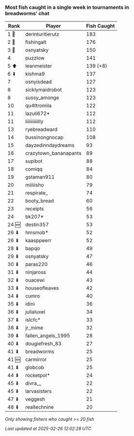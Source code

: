 ### Most fish caught in a single week in tournaments in breadworms' chat
| Rank | Player | Fish Caught |
|------|--------|-----------|
| 1 🥇  | derinturitierutz  | 183 |
| 2 🥈  | fishingalt  | 176 |
| 3 🥉  | osnyatsky  | 150 |
| 4  | puzzlow  | 141 |
| 5 ⬆ | leanmeister  | 139 (+8) |
| 6 ⬇ | kishma9  | 137 |
| 7  | osnyisdead  | 127 |
| 8  | sicklymaidrobot  | 123 |
| 8  | sussy_amonge  | 123 |
| 10  | qu4ttromila  | 122 |
| 11  | lazuli672*  | 112 |
| 11  | liiiiiiiiiilly  | 112 |
| 13  | ryebreadward  | 110 |
| 14  | bussinongnocap  | 108 |
| 15  | dayzedinndaydreams  | 93 |
| 16  | crazytown_bananapants  | 89 |
| 17  | supibot  | 88 |
| 18  | comiqq  | 84 |
| 19  | gstaman911  | 80 |
| 20  | miiiiisho  | 79 |
| 21  | respirate_  | 74 |
| 22  | booty_bread  | 60 |
| 23  | receipts  | 56 |
| 24  | bk207*  | 53 |
| 24 🆕 | destin357  | 53 |
| 26 ⬇ | hmsmob*  | 52 |
| 26 ⬇ | kaasppeerr  | 52 |
| 28 ⬇ | bapqo  | 49 |
| 29 ⬇ | osnyatsky  | 47 |
| 30 ⬇ | paras220  | 46 |
| 31 ⬇ | ninjaross  | 44 |
| 32 ⬇ | ouacewi  | 43 |
| 33 ⬇ | houseofleaves  | 42 |
| 34 ⬇ | cumro  | 40 |
| 35 ⬇ | idini  | 36 |
| 36 ⬇ | julialuxel  | 34 |
| 37 ⬇ | islcfc*  | 33 |
| 38 ⬇ | jr_mime  | 32 |
| 39 ⬇ | fallen_angels_1995  | 28 |
| 40 ⬇ | dougiefresh_83  | 27 |
| 41 ⬇ | breadworms  | 25 |
| 41 🆕 | carmirror  | 25 |
| 41 ⬇ | globcob  | 25 |
| 44 ⬇ | rocketpol*  | 24 |
| 45 ⬇ | divra__  | 22 |
| 45 ⬇ | larvasisters  | 22 |
| 47 ⬇ | veggesh  | 21 |
| 48 ⬇ | realtechnine  | 20 |

_Only showing fishers who caught >= 20 fish_

_Last updated at 2025-02-26 12:02:28 UTC_
